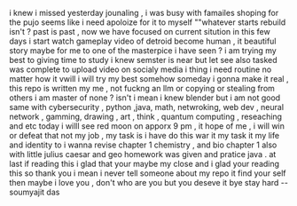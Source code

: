 i knew i missed yesterday jounaling , i was busy with famailes shoping for the pujo 
seems like i need apoloize for it to myself ""whatever
starts rebuild isn't ? past is past , now we have focused on current sitution 
in this few days i start watch gameplay video of detroid become human , it beautiful story maybe for me to one of the masterpice i have seen ?
i am trying my best to giving time to study i knew semster is near but let see 
also tasked was complete to upload video on socialy media 
i thing i need routine no matter how it vwill i will try my best 
somehow someday i gonna make it real , this repo is written my me , not fuckng an llm or copying or stealing from others 
i am master of none ? isn't i mean i knew blender but i am not good same with cybersecurity , python ,java, math, netwroking, web dev , neural network , gamming, drawing , art , think , quantum computing , reseaching and etc 
today i willl see red moon on apporx 9 pm , it hope of me , i will win or defeat that not my job , my task is i have do this war it my task it my life and identity
to i wanna revise chapter 1 chemistry , and bio chapter 1 also with little julius caesar and geo homework was given and pratice java . 
at last if reading this i glad that your maybe my close and i glad your reading this so thank you 
i mean i never tell someone about my repo it find your self then maybe i love you , don't who are you but
you deseve it bye 
stay hard 
                                     --soumyajit das
